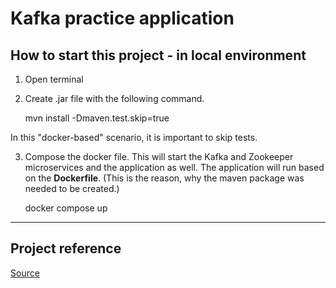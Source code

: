 # Kafka practice application

## How to start this project - in local environment

1. Open terminal
2. Create .jar file with the following command.


    mvn install -Dmaven.test.skip=true

In this "docker-based" scenario, it is important to skip tests.

3. Compose the docker file. This will start the Kafka and Zookeeper microservices and the application as well. The application will run based on the **Dockerfile**. (This is the reason, why the maven package was needed to be created.)


    docker compose up


---

## Project reference

[Source](https://docs.spring.io/spring-kafka/reference/html/#kafka)


